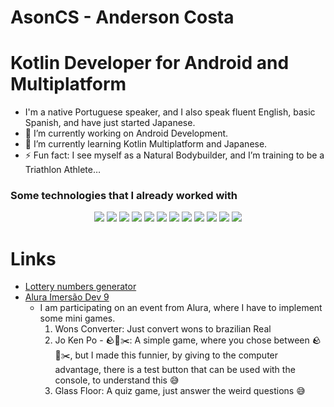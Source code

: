 # AsonCS - Anderson Costa

# Kotlin Developer for Android and Multiplatform

-   I'm a native Portuguese speaker, and I also speak fluent English, basic Spanish, and have just started Japanese.
-   🔭 I’m currently working on Android Development.
-   🌱 I’m currently learning Kotlin Multiplatform and Japanese.
-   ⚡ Fun fact: I see myself as a Natural Bodybuilder, and I’m training to be a Triathlon Athlete…

### Some technologies that I already worked with

<div align="center">
	<img src="https://img.shields.io/badge/Kotlin-404D59?style=for-the-badge&logo=kotlin&logoColor=white">
	<img src="https://img.shields.io/badge/Android-404D59?style=for-the-badge&logo=android&logoColor=white">
	<img src="https://img.shields.io/badge/Java-404D59?style=for-the-badge&logo=java&logoColor=white">
	<img src="https://img.shields.io/badge/HTML5-E34F26?style=for-the-badge&logo=html5&logoColor=white">
	<img src="https://img.shields.io/badge/CSS3-1572B6?style=for-the-badge&logo=css3&logoColor=white">
	<img src="https://img.shields.io/badge/Typescript-404D59?style=for-the-badge&logo=typescript&logoColor=%2361DAFB" />
	<img src="https://img.shields.io/badge/JavaScript-F7DF1E?style=for-the-badge&logo=javascript&logoColor=black">
	<img src="https://img.shields.io/badge/Node.js-43853D?style=for-the-badge&logo=node.js&logoColor=white" />
	<img src="https://img.shields.io/badge/React-20232A?style=for-the-badge&logo=react&logoColor=61DAFB"/>
	<img src="https://img.shields.io/badge/Next.js-black?style=for-the-badge&logo=next.js&logoColor=white"/>
	<img src="https://img.shields.io/badge/Firebase-039BE5?style=for-the-badge&logo=firebase&logoColor=61DAFB"/>
	<img src="https://img.shields.io/badge/Sha256-F7DF1E?style=for-the-badge"/>
</div>

# Links

-   <a href="https://asoncs.github.io/AsonCS/lottery/?max=60&amount=6" target="_blank">Lottery numbers generator</a>
-   <a href="https://asoncs.github.io/Alura_Imersao_Dev_9/" target="_blank">Alura Imersão Dev 9</a>
    -   I am participating on an event from Alura, where I have to implement some mini games.
        1. Wons Converter: Just convert wons to brazilian Real
        2. Jo Ken Po - 🪨🧻✂️: A simple game, where you chose between 🪨🧻✂️, but I made this funnier, by giving to the computer advantage, there is a test button that can be used with the console, to understand this 😅
        3. Glass Floor: A quiz game, just answer the weird questions 😅

